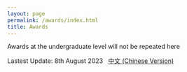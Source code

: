 ```yaml
---
layout: page
permalink: /awards/index.html
title: Awards
---
```


Awards at the undergraduate level will not be repeated here

Lastest Update: 8th August 2023 &nbsp; [中文 (Chinese Version)](https://caihanlin.com/file/awards-zh/)
